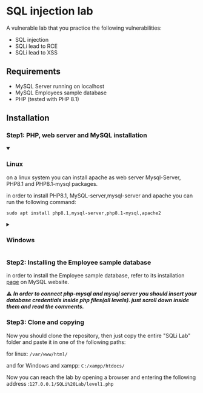 # SQL injection lab

A vulnerable lab that you practice the following vulnerabilities:

* SQL injection
* SQLi lead to RCE
* SQLi lead to XSS

## Requirements

* MySQL Server running on localhost
* MySQL Employees sample database
* PHP (tested with PHP 8.1)

## Installation

### Step1: PHP, web server and MySQL installation

<details open><summary><h3>Linux</h3></summary>

on a linux system you can install apache as web server Mysql-Server, PHP8.1 and PHP8.1-mysql packages.

in order to install PHP8.1, MySQL-server,mysql-server and apache you can run the following command:

```shell
sudo apt install php8.1,mysql-server,php8.1-mysql,apache2
```

</details>

<details><summary><h3>Windows</h3></summary>

on windows we have [xampp](https://www.apachefriends.org/), which is able to install and run apache web server and php. i don't know if there is a better or alternative solution, but xampp should work properly.

you can download xampp from [here](https://www.apachefriends.org/download.html)

in order to install MySQL server on windows you can use the free version of mysql.

[this](https://dev.mysql.com/downloads/installer/) is the download page of mysql installer.

</details>

### Step2: Installing the Employee sample database

in order to install the Employee sample database, refer to its installation [page](https://dev.mysql.com/doc/employee/en/employees-installation.html) on MySQL website.

:warning: ***In order to connect php-mysql and mysql server you should insert your database credentials inside php files(all levels). just scroll down inside them and read the comments.***

### Step3: Clone and copying

Now you should clone the repository, then just copy the entire "SQLi Lab" folder and paste it in one of the following paths:

for linux: `/var/www/html/`

and for Windows and xampp: `C:/xampp/htdocs/`

Now you can reach the lab by opening a browser and entering the following address :`127.0.0.1/SQLi%20Lab/level1.php`
